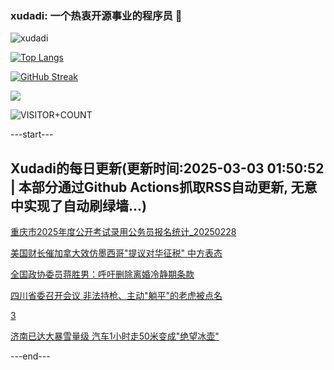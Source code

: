 ### xudadi: 一个热衷开源事业的程序员 👋

![xudadi](https://github-readme-stats-git-masterorgs-github-readme-stats-team.vercel.app/api?username=xudadi)

[![Top Langs](https://github-readme-stats.vercel.app/api/top-langs/?username=xudadi)](https://github.com/anuraghazra/github-readme-stats)

[![GitHub Streak](https://streak-stats.demolab.com?user=xudadi&locale=zh_Hans)](https://git.io/streak-stats)

![](https://raw.githubusercontent.com/xudadi/xudadi/main/assets/github-contribution-grid-snake.svg)

![VISITOR+COUNT](https://komarev.com/ghpvc/?username=xudadi&label=VISITOR+COUNT)


---start---

## Xudadi的每日更新(更新时间:2025-03-03 01:50:52 | 本部分通过Github Actions抓取RSS自动更新, 无意中实现了自动刷绿墙...)

[重庆市2025年度公开考试录用公务员报名统计_20250228](https://www.gongkaoleida.com/article/2305471)

[美国财长催加拿大效仿墨西哥"提议对华征税" 中方表态](https://m.163.com/news/article/JPIMMA0U0514R9OJ.html)

[全国政协委员蒋胜男：呼吁删除离婚冷静期条款](https://m.163.com/news/article/JPLUA1H905561G0D.html)

[四川省委召开会议 非法持枪、主动"躺平"的老虎被点名](https://m.163.com/news/article/JPLTPFUA051482MP.html)

[3](https://m.163.com/touch/news/sub/domestic)

[济南已达大暴雪量级 汽车1小时走50米变成"绝望冰壶"](https://m.163.com/news/article/JPLP955D055040N3.html)

---end---
